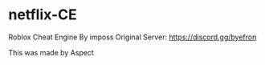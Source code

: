 # netflix-CE
Roblox Cheat Engine By imposs
Original Server: https://discord.gg/byefron

This was made by Aspect

